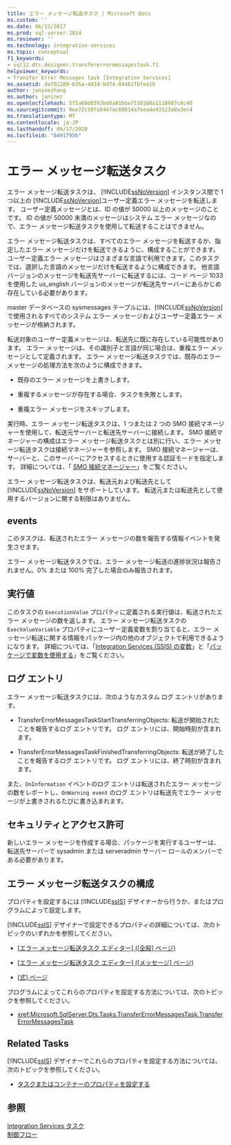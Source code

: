 ```yaml
---
title: エラー メッセージ転送タスク | Microsoft Docs
ms.custom: ''
ms.date: 06/13/2017
ms.prod: sql-server-2014
ms.reviewer: ''
ms.technology: integration-services
ms.topic: conceptual
f1_keywords:
- sql12.dts.designer.transfererrormessagestask.f1
helpviewer_keywords:
- Transfer Error Messages task [Integration Services]
ms.assetid: da702289-035a-4d14-bd74-04461fbfee1b
author: janinezhang
ms.author: janinez
ms.openlocfilehash: 5f5a68d0393bd6a81bbe7538368a1110987c6c48
ms.sourcegitcommit: 9ee72c507ab447ac69014a7eea4e43523a0a3ec4
ms.translationtype: MT
ms.contentlocale: ja-JP
ms.lasthandoff: 06/17/2020
ms.locfileid: "84917956"
---
```

# <a name="transfer-error-messages-task"></a>エラー メッセージ転送タスク
  エラー メッセージ転送タスクは、 [!INCLUDE[ssNoVersion](../../includes/ssnoversion-md.md)] インスタンス間で 1 つ以上の [!INCLUDE[ssNoVersion](../../includes/ssnoversion-md.md)]ユーザー定義エラー メッセージを転送します。 ユーザー定義メッセージとは、ID の値が 50000 以上のメッセージのことです。 ID の値が 50000 未満のメッセージはシステム エラー メッセージなので、エラー メッセージ転送タスクを使用して転送することはできません。  
  
 エラー メッセージ転送タスクは、すべてのエラー メッセージを転送するか、指定したエラー メッセージだけを転送できるように、構成することができます。 ユーザー定義エラー メッセージはさまざまな言語で利用できます。このタスクでは、選択した言語のメッセージだけを転送するように構成できます。 他言語バージョンのメッセージを転送先サーバーに転送するには、コード ページ 1033 を使用した us_english バージョンのメッセージが転送先サーバーにあらかじめ存在している必要があります。  
  
 master データベースの sysmessages テーブルには、[!INCLUDE[ssNoVersion](../../includes/ssnoversion-md.md)] で使用されるすべてのシステム エラー メッセージおよびユーザー定義エラー メッセージが格納されます。  
  
 転送対象のユーザー定義メッセージは、転送先に既に存在している可能性があります。 エラー メッセージは、その識別子と言語が同じ場合は、重複エラー メッセージとして定義されます。 エラー メッセージ転送タスクでは、既存のエラー メッセージの処理方法を次のように構成できます。  
  
-   既存のエラー メッセージを上書きします。  
  
-   重複するメッセージが存在する場合、タスクを失敗とします。  
  
-   重複エラー メッセージをスキップします。  
  
 実行時、エラー メッセージ転送タスクは、1 つまたは 2 つの SMO 接続マネージャーを使用して、転送元サーバーと転送先サーバーに接続します。 SMO 接続マネージャーの構成はエラー メッセージ転送タスクとは別に行い、エラー メッセージ転送タスクは接続マネージャーを参照します。 SMO 接続マネージャーは、サーバーと、このサーバーにアクセスするときに使用する認証モードを指定します。 詳細については、「 [SMO 接続マネージャー](../connection-manager/smo-connection-manager.md)」をご覧ください。  
  
 エラー メッセージ転送タスクは、転送元および転送先として [!INCLUDE[ssNoVersion](../../includes/ssnoversion-md.md)] をサポートしています。 転送元または転送先として使用するバージョンに関する制限はありません。  
  
## <a name="events"></a>events  
 このタスクは、転送されたエラー メッセージの数を報告する情報イベントを発生させます。  
  
 エラー メッセージ転送タスクでは、エラー メッセージ転送の進捗状況は報告されません。0% または 100% 完了した場合のみ報告されます。  
  
## <a name="execution-value"></a>実行値  
 このタスクの `ExecutionValue` プロパティに定義される実行値は、転送されたエラー メッセージの数を返します。 エラー メッセージ転送タスクの `ExecValueVariable` プロパティにユーザー定義変数を割り当てると、エラー メッセージ転送に関する情報をパッケージ内の他のオブジェクトで利用できるようになります。 詳細については、「[Integration Services &#40;SSIS&#41; の変数](../integration-services-ssis-variables.md)」と「[パッケージで変数を使用する](../use-variables-in-packages.md)」をご覧ください。  
  
## <a name="log-entries"></a>ログ エントリ  
 エラー メッセージ転送タスクには、次のようなカスタム ログ エントリがあります。  
  
-   TransferErrorMessagesTaskStartTransferringObjects: 転送が開始されたことを報告するログ エントリです。 ログ エントリには、開始時刻が含まれます。  
  
-   TransferErrorMessagesTaskFinishedTransferringObjects: 転送が終了したことを報告するログ エントリです。 ログ エントリには、終了時刻が含まれます。  
  
 また、`OnInformation` イベントのログ エントリは転送されたエラー メッセージの数をレポートし、`OnWarning event` のログ エントリは転送先でエラー メッセージが上書きされるたびに書き込まれます。  
  
## <a name="security-and-permissions"></a>セキュリティとアクセス許可  
 新しいエラー メッセージを作成する場合、パッケージを実行するユーザーは、転送先サーバーで sysadmin または serveradmin サーバー ロールのメンバーである必要があります。  
  
## <a name="configuration-of-the-transfer-error-messages-task"></a>エラー メッセージ転送タスクの構成  
 プロパティを設定するには [!INCLUDE[ssIS](../../includes/ssis-md.md)] デザイナーから行うか、またはプログラムによって設定します。  
  
 [!INCLUDE[ssIS](../../includes/ssis-md.md)] デザイナーで設定できるプロパティの詳細については、次のトピックのいずれかを参照してください。  
  
-   [[エラー メッセージ転送タスク エディター] &#40;[全般] ページ&#41;](../general-page-of-integration-services-designers-options.md)  
  
-   [[エラー メッセージ転送タスク エディター] &#40;[メッセージ] ページ&#41;](../transfer-error-messages-task-editor-messages-page.md)  
  
-   [[式] ページ](../expressions/expressions-page.md)  
  
 プログラムによってこれらのプロパティを設定する方法については、次のトピックを参照してください。  
  
-   <xref:Microsoft.SqlServer.Dts.Tasks.TransferErrorMessagesTask.TransferErrorMessagesTask>  
  
## <a name="related-tasks"></a>Related Tasks  
 [!INCLUDE[ssIS](../../includes/ssis-md.md)] デザイナーでこれらのプロパティを設定する方法については、次のトピックを参照してください。  
  
-   [タスクまたはコンテナーのプロパティを設定する](../set-the-properties-of-a-task-or-container.md)  
  
## <a name="see-also"></a>参照  
 [Integration Services タスク](integration-services-tasks.md)   
 [制御フロー](control-flow.md)  
  
  
